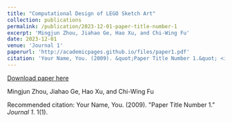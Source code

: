 ```yaml
---
title: "Computational Design of LEGO Sketch Art"
collection: publications
permalink: /publication/2023-12-01-paper-title-number-1
excerpt: 'Mingjun Zhou, Jiahao Ge, Hao Xu, and Chi-Wing Fu'
date: 2023-12-01
venue: 'Journal 1'
paperurl: 'http://academicpages.github.io/files/paper1.pdf'
citation: 'Your Name, You. (2009). &quot;Paper Title Number 1.&quot; <i>Journal 1</i>. 1(1).'
---
```


<a href='http://academicpages.github.io/files/paper1.pdf'>Download paper here</a>

Mingjun Zhou, Jiahao Ge, Hao Xu, and Chi-Wing Fu

Recommended citation: Your Name, You. (2009). "Paper Title Number 1." <i>Journal 1</i>. 1(1).